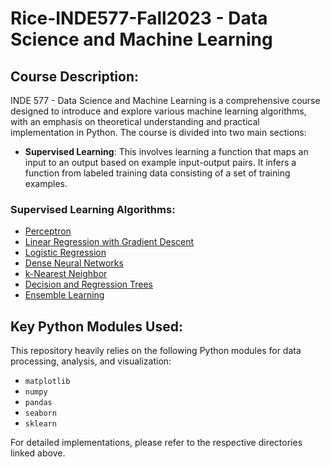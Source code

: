 # Rice-INDE577-Fall2023 - Data Science and Machine Learning

## Course Description:
INDE 577 - Data Science and Machine Learning is a comprehensive course designed to introduce and explore various machine learning algorithms, with an emphasis on theoretical understanding and practical implementation in Python. The course is divided into two main sections:

- **Supervised Learning**: This involves learning a function that maps an input to an output based on example input-output pairs. It infers a function from labeled training data consisting of a set of training examples.

### Supervised Learning Algorithms:
- [Perceptron](./Perceptron)
- [Linear Regression with Gradient Descent](./Linear%20Regression%20with%20Gradient%20Descent)
- [Logistic Regression](./Logistic%20Regression)
- [Dense Neural Networks](./Dense%20Neural%20Networks)
- [k-Nearest Neighbor](./k-Nearest%20Neighbor)
- [Decision and Regression Trees](./Decision%20and%20Regression%20Trees)
- [Ensemble Learning](./Ensemble%20Learning)


## Key Python Modules Used:
This repository heavily relies on the following Python modules for data processing, analysis, and visualization:
- `matplotlib`
- `numpy`
- `pandas`
- `seaborn`
- `sklearn`

For detailed implementations, please refer to the respective directories linked above.